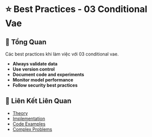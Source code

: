 # ⭐ Best Practices - 03 Conditional Vae

## 🎯 Tổng Quan

Các best practices khi làm việc với 03 conditional vae.

- **Always validate data**
- **Use version control**
- **Document code and experiments**
- **Monitor model performance**
- **Follow security best practices**

## 🔗 Liên Kết Liên Quan

- [Theory](./THEORY_03_conditional_vae.md)
- [Implementation](./IMPLEMENTATION_03_conditional_vae.md)
- [Code Examples](./CODE_EXAMPLES_03_conditional_vae.md)
- [Complex Problems](./COMPLEX_PROBLEMS.md)
